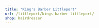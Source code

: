 ```yaml
---
title: "King's Barber Littleport"
url: /littleport/kings-barber-littleport/
shop: hairdresser
---
```

